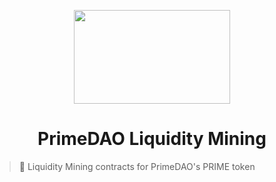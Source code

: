<p align="center">
<img src="https://i.ibb.co/KjxwNmh/2020-11-16-14-18-35.jpg" width="250" height="150" />
</p>

<h1 align="center">PrimeDAO Liquidity Mining</h1>

> 🤖 Liquidity Mining contracts for PrimeDAO's PRIME token


